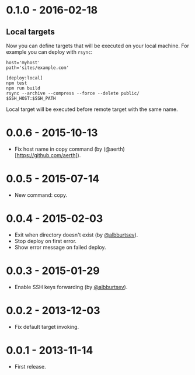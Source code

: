 # 0.1.0 - 2016-02-18

## Local targets

Now you can define targets that will be executed on your local machine. For example you can deploy with `rsync`:

```
host='myhost'
path='sites/example.com'

[deploy:local]
npm test
npm run build
rsync --archive --compress --force --delete public/ $SSH_HOST:$SSH_PATH
```

Local target will be executed before remote target with the same name.

# 0.0.6 - 2015-10-13

* Fix host name in copy command (by (@aerth)[https://github.com/aerth]).

# 0.0.5 - 2015-07-14

* New command: copy.

# 0.0.4 - 2015-02-03

* Exit when directory doesn't exist (by [@albburtsev](https://github.com/albburtsev)).
* Stop deploy on first error.
* Show error message on failed deploy.

# 0.0.3 - 2015-01-29

* Enable SSH keys forwarding (by [@albburtsev](https://github.com/albburtsev)).

# 0.0.2 - 2013-12-03

* Fix default target invoking.

# 0.0.1 - 2013-11-14

* First release.

